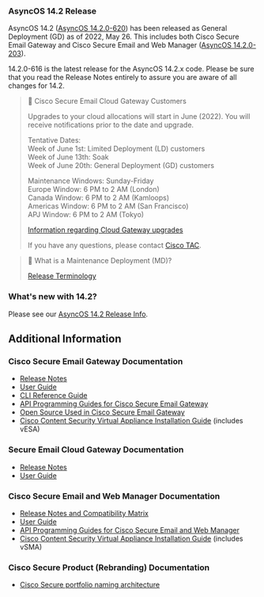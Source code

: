 ### AsyncOS 14.2 Release

AsyncOS 14.2 ([AsyncOS 14.2.0-620](https://www.cisco.com/c/dam/en/us/td/docs/security/esa/esa14-2/release_notes/Secure_Email_14-2_Release_Notes.pdf)) has been released as General Deployment (GD) as of 2022, May 26.  This includes both Cisco Secure Email Gateway and Cisco Secure Email and Web Manager ([AsyncOS 14.2.0-203](https://www.cisco.com/c/dam/en/us/td/docs/security/security_management/sma/sma14-2/release_notes/SMA_14_2_0_Release_Notes.pdf)).

14.2.0-616 is the latest release for the AsyncOS 14.2.x code.  Please be sure that you read the Release Notes entirely to assure you are aware of all changes for 14.2. 

> 📘 Cisco Secure Email Cloud Gateway Customers
> 
> Upgrades to your cloud allocations will start in June (2022).  You will receive notifications prior to the date and upgrade.
> 
> Tentative Dates:  
> Week of June 1st: Limited Deployment (LD) customers  
> Week of June 13th: Soak  
> Week of June 20th: General Deployment (GD) customers
> 
> Maintenance Windows: Sunday-Friday  
> Europe Window: 6 PM to 2 AM (London)  
> Canada Window: 6 PM to 2 AM (Kamloops)  
> Americas Window: 6 PM to 2 AM (San Francisco)  
> APJ Window: 6 PM to 2 AM (Tokyo)
> 
> [Information regarding Cloud Gateway upgrades](https://docs.ces.cisco.com/docs/ces-upgrades)
> 
> If you have any questions, please contact [Cisco TAC](http://www.cisco.com/c/en/us/support/web/tsd-cisco-worldwide-contacts.html).

> 📘 What is a Maintenance Deployment (MD)?
> 
> [Release Terminology](https://docs.ces.cisco.com/docs/release-terminology#maintenance-deployment-md)

### What's new with 14.2?

Please see our [AsyncOS 14.2 Release Info](https://docs.ces.cisco.com/docs/asyncos-142).

Additional Information
----------------------

### Cisco Secure Email Gateway Documentation

- [Release Notes](http://www.cisco.com/c/en/us/support/security/email-security-appliance/products-release-notes-list.html) 
- [User Guide](http://www.cisco.com/c/en/us/support/security/email-security-appliance/products-user-guide-list.html)
- [CLI Reference Guide](http://www.cisco.com/c/en/us/support/security/email-security-appliance/products-command-reference-list.html)
- [API Programming Guides for Cisco Secure Email Gateway](https://www.cisco.com/c/en/us/support/security/email-security-appliance/products-programming-reference-guides-list.html)
- [Open Source Used in Cisco Secure Email Gateway](http://www.cisco.com/c/en/us/support/security/email-security-appliance/products-release-notes-list.html)
- [Cisco Content Security Virtual Appliance Installation Guide](http://www.cisco.com/c/en/us/support/security/email-security-appliance/products-installation-guides-list.html) (includes vESA)

### Secure Email Cloud Gateway Documentation

- [Release Notes](https://www.cisco.com/c/en/us/support/security/cloud-email-security/products-release-notes-list.html)
- [User Guide](http://www.cisco.com/c/en/us/support/security/cloud-email-security/products-user-guide-list.html)

### Cisco Secure Email and Web Manager Documentation

- [Release Notes and Compatibility Matrix](https://www.cisco.com/c/en/us/support/security/content-security-management-appliance/products-release-notes-list.html)
- [User Guide](https://www.cisco.com/c/en/us/support/security/content-security-management-appliance/products-user-guide-list.html)
- [API Programming Guides for Cisco Secure Email and Web Manager](https://www.cisco.com/c/en/us/support/security/content-security-management-appliance/products-programming-reference-guides-list.html) 
- [Cisco Content Security Virtual Appliance Installation Guide](http://www.cisco.com/c/en/us/support/security/email-security-appliance/products-installation-guides-list.html) (includes vSMA)

### Cisco Secure Product (Rebranding) Documentation

- [Cisco Secure portfolio naming architecture](https://www.cisco.com/c/dam/en/us/products/collateral/security/secure-product-naming-qrm.pdf)

